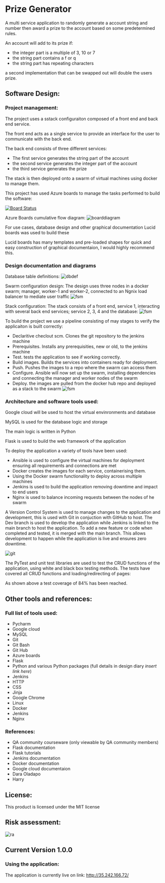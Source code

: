 # Prize Generator
A multi service application to randomly generate a account string and number then award a prize to the account based on some predetermined rules.

An account will add to its prize if:

- the integer part is a multiple of 3, 10 or 7
- the string part contains a f or q
- the string part has repeating characters

a second implementation that can be swapped out will double the users prize.

## Software Design:
### Project management:
The project uses a sstack configuraiton composed of a front end and back end service.

The front end acts as a single service to provide an interface for the user to communicate with the back end.

The back end consists of three different services:
- The first service generates the string part of the account
- the second service generates the integer part of the account
- the third service generates the prize

The stack is then deployed onto a swarm of virtual machines using docker to manage them.

This project has used Azure boards to manage the tasks performed to build the software:

[![Board Status](https://dev.azure.com/JMiller10074/afdffd25-69bf-4fba-9fbd-056a02328592/29fd3513-e2ad-42c4-bc9e-153b38e4d8d1/_apis/work/boardbadge/4afc58ad-4793-4732-bbd2-9e2219edcea5)](https://dev.azure.com/JMiller10074/afdffd25-69bf-4fba-9fbd-056a02328592/_boards/board/t/29fd3513-e2ad-42c4-bc9e-153b38e4d8d1/Microsoft.RequirementCategory)

Azure Boards cumulative flow diagram:
![boarddiagram](https://github.com/JackEMiller/PrizeGenerator/blob/dev2/images/workflow.PNG)

For use cases, database design and other graphical documentation Lucid boards was used to build these

Lucid boards has many templates and pre-loaded shapes for quick and easy construction of graphical documentaion, I would highly recommend this.
### Design documentation and diagrams
Database table definitions:
![dbdef](https://github.com/JackEMiller/PrizeGenerator/blob/dev2/images/accounttable.PNG)

Swarm configuration design:
The design uses three nodes in a docker swarm; manager, worker-1 and worker-2, connected to an Ngnix load balancer to mediate user traffic
![fsm](https://github.com/JackEMiller/PrizeGenerator/blob/dev2/images/swarmconfig.PNG)

Stack configuration:
The stack consists of a front end, service 1, interacting with several back end services; service 2, 3, 4 and the database:
![fsm](https://github.com/JackEMiller/PrizeGenerator/blob/dev2/images/servicediagram.PNG)

To build the project we use a pipeline consisting of may stages to verify the applicaiton is built correctly:
- Declaritive checlout scm. Clones the git repository to the jenkins machine
- Prerequisites. Installs any prerequisities, new or old, to the jenkins machine
- Test. tests the application to see if working correctly.
- Build images. Builds the services into containers ready for deployment.
- Push. Pushes the images to a repo where the swarm can access them
- Configure. Ansible will now set up the swarm, installing dependencies and connecting the manager and worker nodes of the swarm
- Deploy. the images are pulled from the docker hub repo and deployed as a stack to the swarm
![fsm](https://github.com/JackEMiller/PrizeGenerator/blob/dev2/images/pipeline.PNG)


### Architecture and software tools used:
Google cloud will be used to host the virtual envinronments and database

MySQL is used for the database logic and storage

The main logic is written in Python

Flask is used to build the web framework of the application

To deploy the application a variety of tools have been used:
- Ansible is used to configure the virtual machines for deployment ensuring all requirements and connections are met
- Docker creates the images for each service, containerising them.
- Using the Docker swarm functionality to deploy across multiple machines
- Jenkins is used to build the application removing downtime and impact to end users
- Nginx is used to balance incoming requests between the nodes of he swarm

A Version Control System is used to manage changes to the application and development, this is used with Git in conjuction with GitHub to host. The Dev branch is used to develop the application while Jenkins is linked to the main branch to host the application. To add a new feature or code when completed and tested, it is merged with the main branch. This allows development to happen while the application is live and ensures zero downtime.

![git](https://github.com/JackEMiller/PrizeGenerator/blob/dev2/images/pytestcov.PNG)

The PyTest and unit test libraries are used to test the CRUD functions of the application, using white and black box testing methods. The tests have covered all CRUD functions and loading/redirecting of pages:

As shown above a test coverage of 84% has been reached.

## Other tools and references:
### Full list of tools used:
- Pycharm
- Google cloud
- MySQL
- Git
- Git Bash
- Git Hub
- Azure boards
- Flask
- Python and various Python packages (full details in design diary *insert link here*)
- Jenkins
- HTTP
- CSS
- Jinja
- Google Chrome
- Linux
- Docker
- Jenkins
- Nginx

### References:
- QA community courseware (only viewable by QA community members)
- Flask documentation 
- Flask tutorials
- Jenkins documentation
- Docker documentation
- Google cloud documentaion
- Dara Oladapo
- Harry 

## License:
This product is licensed under the MIT license

## Risk assessment:

![ra](https://github.com/JackEMiller/PrizeGenerator/blob/dev2/images/riskassessment.PNG)


## Current Version 1.0.0
### Using the application:
The application is currently live on link: http://35.242.166.72/
